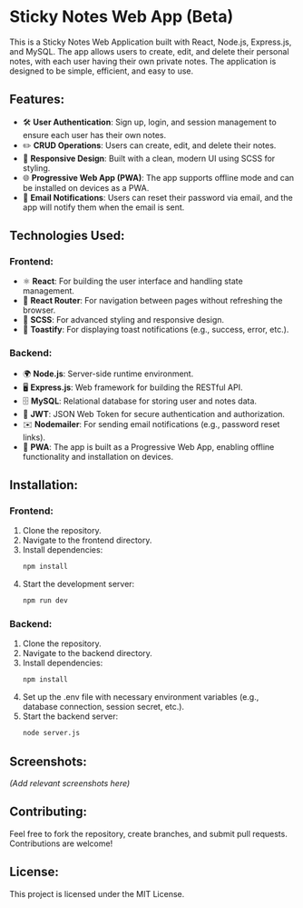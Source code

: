 # Sticky Notes Web App (Beta)

This is a Sticky Notes Web Application built with React, Node.js, Express.js, and MySQL. The app allows users to create, edit, and delete their personal notes, with each user having their own private notes. The application is designed to be simple, efficient, and easy to use.

## Features:
- 🛠️ **User Authentication**: Sign up, login, and session management to ensure each user has their own notes.
- ✏️ **CRUD Operations**: Users can create, edit, and delete their notes.
- 📱 **Responsive Design**: Built with a clean, modern UI using SCSS for styling.
- 🌐 **Progressive Web App (PWA)**: The app supports offline mode and can be installed on devices as a PWA.
- 📧 **Email Notifications**: Users can reset their password via email, and the app will notify them when the email is sent.

## Technologies Used:

### Frontend:
- ⚛️ **React**: For building the user interface and handling state management.
- 🔗 **React Router**: For navigation between pages without refreshing the browser.
- 🎨 **SCSS**: For advanced styling and responsive design.
- 🧋 **Toastify**: For displaying toast notifications (e.g., success, error, etc.).

### Backend:
- 🌍 **Node.js**: Server-side runtime environment.
- 🖥️ **Express.js**: Web framework for building the RESTful API.
- 🗄️ **MySQL**: Relational database for storing user and notes data.
- 🔑 **JWT**: JSON Web Token for secure authentication and authorization.
- ✉️ **Nodemailer**: For sending email notifications (e.g., password reset links).
- 📲 **PWA**: The app is built as a Progressive Web App, enabling offline functionality and installation on devices.

## Installation:

### Frontend:
1. Clone the repository.
2. Navigate to the frontend directory.
3. Install dependencies:
    ```bash
    npm install
    ```
4. Start the development server:
    ```bash
    npm run dev
    ```

### Backend:
1. Clone the repository.
2. Navigate to the backend directory.
3. Install dependencies:
    ```bash
    npm install
    ```
4. Set up the .env file with necessary environment variables (e.g., database connection, session secret, etc.).
5. Start the backend server:
    ```bash
    node server.js
    ```

## Screenshots:
*(Add relevant screenshots here)*

## Contributing:
Feel free to fork the repository, create branches, and submit pull requests. Contributions are welcome!

## License:
This project is licensed under the MIT License.
